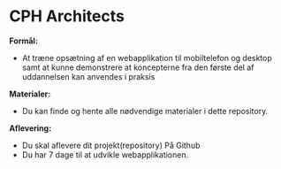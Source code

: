 # CPH Architects

__Formål:__ 
* At træne opsætning af en webapplikation til mobiltelefon og desktop samt at kunne demonstrere at koncepterne fra den første del af uddannelsen kan anvendes i praksis


__Materialer:__
* Du kan finde og hente alle nødvendige materialer i dette repository.


__Aflevering:__
* Du skal aflevere dit projekt(repository) På Github
* Du har 7 dage til at udvikle webapplikationen.







      
